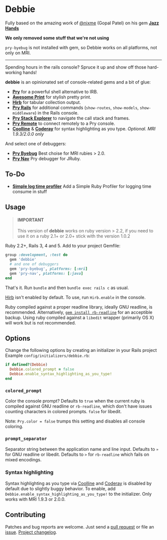 Debbie
==========
Fully based on the amazing work of [@nixme][nixme] (Gopal Patel) on his gem [**Jazz Hands**][jazz_hands]

__**We only removed some stuff that we're not using**__

`pry-byebug` is not installed with gem, so Debbie works on all platforms, not only on MRI.

---

Spending hours in the rails console? Spruce it up and show off those
hard-working hands!

**debbie** is an opinionated set of console-related gems and a bit of glue:

* [**Pry**][pry] for a powerful shell alternative to IRB.
* [**Awesome Print**][awesome_print] for stylish pretty print.
* [**Hirb**][hirb] for tabular collection output.
* [**Pry Rails**][pry-rails] for additional commands (`show-routes`,
  `show-models`, `show-middleware`) in the Rails console.
* [**Pry Stack Explorer**][pry-stack_explorer] to navigate the call stack and
  frames.
* [**Pry Remote**][pry-remote] to connect remotely to a Pry console.
* [**Coolline**][coolline] & [**Coderay**][coderay] for syntax highlighting as
  you type. _Optional. MRI 1.9.3/2.0.0 only_

And select one of debuggers:

* [**Pry Byebug**][pry-byebug] Best choise for MRI rubies > 2.0.
* [**Pry Nav**][pry-nav] Pry debugger for JRuby.

## To-Do

* [**Simple log time profiler**][simple-log-time] Add a Simple Ruby Profiler for logging time consume in stuff


## Usage
> #### IMPORTANT
> This version of **debbie** works on ruby version > 2.2, if you need to use it on a ruby 2.1+ or 2.0+ stick with the version 1.0.2

Ruby 2.2+, Rails 3, 4 and 5. Add to your project Gemfile:

```ruby
group :development, :test do
  gem 'debbie'
  # and one of debuggers
  gem 'pry-byebug', platforms: [:mri]
  gem 'pry-nav', platforms: [:java]
end
```

That's it. Run `bundle` and then `bundle exec rails c` as usual.

[Hirb][hirb] isn't enabled by default. To use, run `Hirb.enable` in the console.

Ruby compiled against a proper readline library, ideally GNU readline, is
recommended. Alternatively, [`gem install rb-readline`][rb-readline] for an
acceptible backup. Using ruby compiled against a `libedit` wrapper (primarily OS
X) will work but is not recommended.


## Options

Change the following options by creating an initializer in your Rails project
Example `config/initializers/debbie.rb`:

```ruby
if defined?(Debbie)
  Debbie.colored_prompt = false
  Debbie.enable_syntax_highlighting_as_you_type!
end
```

### `colored_prompt`

Color the console prompt? Defaults to `true` when the current ruby is compiled
against GNU readline or `rb-readline`, which don't have issues counting
characters in colored prompts. `false` for libedit.

Note: `Pry.color = false` trumps this setting and disables all console coloring.

### `prompt_separator`

Separator string between the application name and line input. Defaults to `»`
for GNU readline or libedit. Defaults to `>` for `rb-readline` which fails on
mixed encodings.

### Syntax highlighting

Syntax highlighting as you type via [Coolline][coolline] and [Coderay][coderay]
is disabled by default due to slightly buggy behavior. To enable, add
`Debbie.enable_syntax_highlighting_as_you_type!` to the initializer. Only
works with MRI 1.9.3 or 2.0.0.


## Contributing

Patches and bug reports are welcome. Just send a [pull request][pullrequests] or
file an [issue][issues]. [Project changelog][changelog].

[nixme]:              https://github.com/nixme
[jazz_hands]:         https://github.com/nixme/jazz_hands
[pry]:                http://pry.github.com
[awesome_print]:      https://github.com/michaeldv/awesome_print
[hirb]:               https://github.com/cldwalker/hirb
[pry-rails]:          https://github.com/rweng/pry-rails
[pry-remote]:         https://github.com/Mon-Ouie/pry-remote
[pry-stack_explorer]: https://github.com/pry/pry-stack_explorer
[coolline]:           https://github.com/Mon-Ouie/coolline
[coderay]:            https://github.com/rubychan/coderay
[rb-readline]:        https://github.com/luislavena/rb-readline
[pullrequests]:       https://github.com/goodpeople/debbie/pulls
[issues]:             https://github.com/goodpeople/debbie/issues
[changelog]:          https://github.com/goodpeople/debbie/blob/master/CHANGELOG.md
[simple-log-time]:    http://www.pablocantero.com/blog/2014/08/17/quick-and-dirty-simple-ruby-profiler/
[pry-byebug]:         https://github.com/deivid-rodriguez/pry-byebug
[pry-nav]:            https://github.com/nixme/pry-nav
